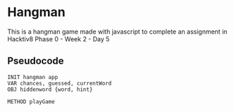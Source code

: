 # Hangman

This is a hangman game made with javascript to complete an assignment in Hacktiv8 Phase 0 - Week 2 - Day 5

## Pseudocode

```
INIT hangman app
VAR chances, guessed, currentWord
OBJ hiddenword {word, hint}

METHOD playGame
    
```